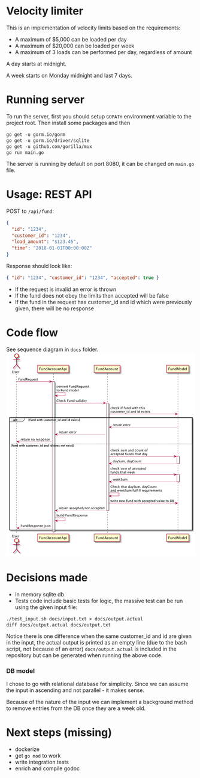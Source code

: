 Velocity limiter
================

This is an implementation of velocity limits based on the requirements:

- A maximum of $5,000 can be loaded per day
- A maximum of $20,000 can be loaded per week
- A maximum of 3 loads can be performed per day, regardless of amount

A day starts at midnight.

A week starts on Monday midnight and last 7 days.

# Running server
To run the server, first you should setup `GOPATH` environment variable to the project root.
Then install some packages and then 
```
go get -u gorm.io/gorm
go get -u gorm.io/driver/sqlite
go get -u github.com/gorilla/mux
go run main.go
```

The server is running by default on port 8080, it can be changed on `main.go` file.

# Usage: REST API

POST to `/api/fund`:
```json
{
  "id": "1234",
  "customer_id": "1234",
  "load_amount": "$123.45",
  "time": "2018-01-01T00:00:00Z"
}
```
Response should look like:
```json
{ "id": "1234", "customer_id": "1234", "accepted": true }
```
* If the request is invalid an error is thrown
* If the fund does not obey the limits then accepted will be false
* If the fund in the request has customer_id and id which were previously given, there will be no response   


# Code flow
See sequence diagram in `docs` folder.
![](docs/sequence_diagram.png)

# Decisions made
* in memory sqlite db
* Tests code include basic tests for logic, the massive test can be run using the given input file:
```
./test_input.sh docs/input.txt > docs/output.actual
diff docs/output.actual docs/output.txt
```
Notice there is one difference when the same customer_id and id are given in the input, 
the actual output is printed as an empty line (due to the bash script, not because of an error)
`docs/output.actual` is included in the repository but can be generated when running the above code.

### DB model

I chose to go with relational database for simplicity. 
Since we can assume the input in ascending and not parallel - it makes sense.

Because of the nature of the input we can implement a background method to remove
entries from the DB once they are a week old.


# Next steps (missing)
* dockerize
* get `go mod` to work
* write integration tests
* enrich and compile godoc
